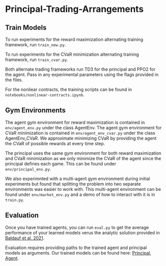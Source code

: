 # Principal-Trading-Arrangements

## Train Models
To run experiments for the reward maximization alternating training framework, run ```train_new.py```.

To run experiments for the CVaR minimization alternating training framework, run ```train_cvar.py```.

Both alternate trading frameworks run TD3 for the principal and PPO2 for the agent. Pass in any experimental parameters using the flags provided in the files.

For the nonliear contracts, the training scripts can be found in ```notebooks/nonlinear-contracts.ipynb```.

## Gym Environments
The agent gym environment for reward maximization is contained in ```env/agent_env.py``` under the class AgentEnv. The agent gym environment for CVaR minimization is contained in ```env/agent_env_cvar.py``` under the class AgentEnv_CVaR. We approximate minimizing CVaR by providing the agent the CVaR of possible rewards at every time step.

The principal uses the same gym environment for both reward maximization and CVaR minimization as we only minimize the CVaR of the agent since the principal defines each game. This can be found under ```env/principal_env.py```.

We also experimnted with a multi-agent gym environment during initial experiments but found that splitting the problem into two separate environments was easier to work with. This multi-agent environment can be found under ```env/market_env.py``` and a demo of how to interact with it is in ```train.py```.


## Evaluation
Once you have trained agents, you can run ```eval.py``` to get the average performance of your learned models verus the analytic solution provided in [Baldauf et al. 2021](https://papers.ssrn.com/sol3/papers.cfm?abstract_id=3778956).

Evaluation requires providing paths to the trained agent and principal models as arguments. Our trained models can be found here: [Principal](https://drive.google.com/file/d/18wmiDD5vzuyz0fEfpkpjgxE2k8fopyAI/view?usp=sharing), [Agent](https://drive.google.com/file/d/1AzBdEFF8C37UhXgw6NvnOtN3hmeW2zI6/view?usp=sharing).